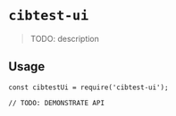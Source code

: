 # `cibtest-ui`

> TODO: description

## Usage

```
const cibtestUi = require('cibtest-ui');

// TODO: DEMONSTRATE API
```
